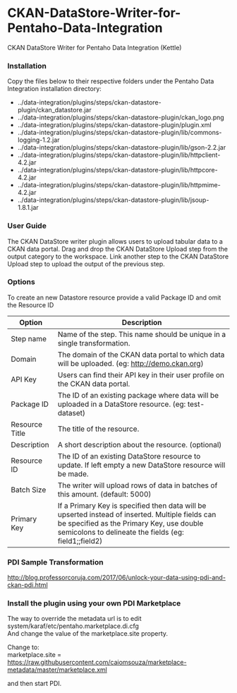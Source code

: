 # CKAN-DataStore-Writer-for-Pentaho-Data-Integration
CKAN DataStore Writer for Pentaho Data Integration (Kettle)

### Installation

Copy the files below to their respective folders under the Pentaho Data Integration installation directory:
- ../data-integration/plugins/steps/ckan-datastore-plugin/ckan\_datastore.jar
- ../data-integration/plugins/steps/ckan-datastore-plugin/ckan\_logo.png
- ../data-integration/plugins/steps/ckan-datastore-plugin/plugin.xml
- ../data-integration/plugins/steps/ckan-datastore-plugin/lib/commons-logging-1.2.jar
- ../data-integration/plugins/steps/ckan-datastore-plugin/lib/gson-2.2.jar
- ../data-integration/plugins/steps/ckan-datastore-plugin/lib/httpclient-4.2.jar
- ../data-integration/plugins/steps/ckan-datastore-plugin/lib/httpcore-4.2.jar
- ../data-integration/plugins/steps/ckan-datastore-plugin/lib/httpmime-4.2.jar
- ../data-integration/plugins/steps/ckan-datastore-plugin/lib/jsoup-1.8.1.jar


### User Guide

The CKAN DataStore writer plugin allows users to upload tabular data to a CKAN data portal.
Drag and drop the CKAN DataStore Upload step from the output category to the workspace.
Link another step to the CKAN DataStore Upload step to upload the output of the previous step.

### Options
To create an new Datastore resource provide a valid Package ID and omit the Resource ID

| Option         | Description                                                                                             |
| -------------- | ------------------------------------------------------------------------------------------------------- |
| Step name	     |Name of the step. This name should be unique in a single transformation.                                 |
| Domain         |The domain of the CKAN data portal to which data will be uploaded. (eg: http://demo.ckan.org)            |
| API Key        |Users can find their API key in their user profile on the CKAN data portal.                              |
| Package ID     |The ID of an existing package where data will be uploaded in a DataStore resource. (eg: test-dataset)    |
| Resource Title |The title of the resource.                                                                               |
| Description    |A short description about the resource. (optional)                                                       |
| Resource ID    |The ID of an existing DataStore resource to update. If left empty a new DataStore resource will be made. |
| Batch Size     |The writer will upload rows of data in batches of this amount. (default: 5000)                           |
| Primary Key    |If a Primary Key is specified then data will be upserted instead of inserted. Multiple fields can be specified as the Primary Key, use double semicolons to delineate the fields (eg: field1;;field2) |

### PDI Sample Transformation
http://blog.professorcoruja.com/2017/06/unlock-your-data-using-pdi-and-ckan-pdi.html

### Install the plugin using your own PDI Marketplace

The way to override the metadata url is to edit system/karaf/etc/pentaho.marketplace.di.cfg <BR>
And change the value of the marketplace.site property.<BR>

Change to: <BR>
marketplace.site = https://raw.githubusercontent.com/caiomsouza/marketplace-metadata/master/marketplace.xml<BR>

and then start PDI.<BR>